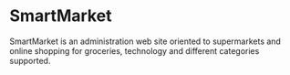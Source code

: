 # SmartMarket
SmartMarket is an administration web site oriented to supermarkets and online shopping for groceries, technology and different categories supported.

